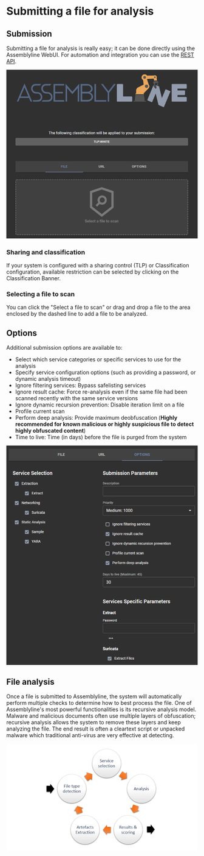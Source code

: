 # Submitting a file for analysis

## Submission
Submitting a file for analysis is really easy; it can be done directly using the Assemblyline WebUI. For automation and integration you can use the [REST API](../../integration/python/#submit-a-file-or-url-for-analysis).

![File submission](./images/submit.png)

### Sharing and classification
If your system is configured with a sharing control (TLP) or Classification configuration, available restriction can be selected by clicking on the Classification Banner.

### Selecting a file to scan
You can click the "Select a file to scan" or drag and drop a file to the area enclosed by the dashed line to add a file to be analyzed.

## Options
Additional submission options are available to:

- Select which service categories or specific services to use for the analysis
- Specify service configuration options (such as providing a password, or dynamic analysis timeout)
- Ignore filtering services: Bypass safelisting services
- Ignore result cache: Force re-analysis even if the same file had been scanned recently with the same service versions
- Ignore dynamic recursion prevention: Disable iteration limit on a file
- Profile current scan
- Perform deep analysis: Provide maximum deobfuscation (**Highly recommended for known malicious or highly suspicious file to detect highly obfuscated content**)
- Time to live: Time (in days) before the file is purged from the system

![Submit options](./images/submit_options.png)

## File analysis
Once a file is submitted to Assemblyline, the system will automatically perform multiple checks to determine how to best 
process the file. One of Assemblyline's most powerful functionalities is its recursive analysis model. Malware and 
malicious documents often use multiple layers of obfuscation; recursive analysis allows the system to remove these 
layers and keep analyzing the file. The end result is often a cleartext script or unpacked malware which traditional 
anti-virus are very effective at detecting.

![Submit options](./images/processing.png)

